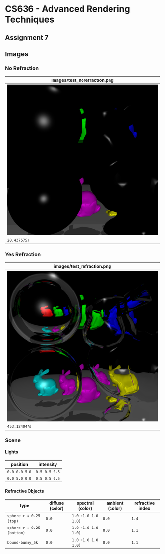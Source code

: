 # CS636 - Advanced Rendering Techniques
## Assignment 7

## Images

### No Refraction

| images/test_norefraction.png |
| --- |
| ![](images/test_norefraction.png) |
| `20.437575s` |

### Yes Refraction

| images/test_refraction.png |
| --- |
| ![](images/test_refraction.png) |
| `453.124047s` |

### Scene

#### Lights
position | intensity
-------- | ---------
`0.0 0.0 5.0` | `0.5 0.5 0.5`
`0.0 5.0 0.0` | `0.5 0.5 0.5`

#### Refractive Objects
type | diffuse (color) | spectral (color) | ambient (color) | refractive index
---- | ------- | -------- | ------- | -------
`sphere r = 0.25 (top)`    | `0.0` | `1.0 (1.0 1.0 1.0)` | `0.0` | `1.4`
`sphere r = 0.25 (bottom)` | `0.0` | `1.0 (1.0 1.0 1.0)` | `0.0` | `1.1`
`bound-bunny_5k`           | `0.0` | `1.0 (1.0 1.0 1.0)` | `0.0` | `1.1`